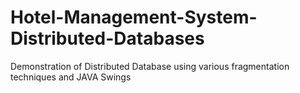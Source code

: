 # Hotel-Management-System-Distributed-Databases
Demonstration of Distributed Database using various fragmentation techniques and JAVA Swings
